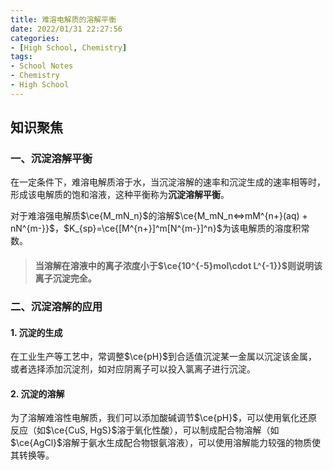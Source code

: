 ```yaml
---
title: 难溶电解质的溶解平衡
date: 2022/01/31 22:27:56
categories:
- [High School, Chemistry]
tags:
- School Notes
- Chemistry
- High School
---
```


## 知识聚焦

### 一、沉淀溶解平衡

在一定条件下，难溶电解质溶于水，当沉淀溶解的速率和沉淀生成的速率相等时，形成该电解质的饱和溶液，这种平衡称为**沉淀溶解平衡**。

对于难溶强电解质$\ce{M_mN_n}$的溶解$\ce{M_mN_n<=>mM^{n+}(aq) + nN^{m-}}$，$K_{sp}=\ce{[M^{n+}]^m[N^{m-}]^n}$为该电解质的溶度积常数。

> #### 当溶解在溶液中的离子浓度小于$\ce{10^{-5}mol\cdot L^{-1}}$则说明该离子沉淀完全。

### 二、沉淀溶解的应用

#### 1. 沉淀的生成

在工业生产等工艺中，常调整$\ce{pH}$到合适值沉淀某一金属以沉淀该金属，或者选择添加沉淀剂，如对应阴离子可以投入氯离子进行沉淀。

#### 2. 沉淀的溶解

为了溶解难溶性电解质，我们可以添加酸碱调节$\ce{pH}$，可以使用氧化还原反应（如$\ce{CuS, HgS}$溶于氧化性酸），可以制成配合物溶解（如$\ce{AgCl}$溶解于氨水生成配合物银氨溶液），可以使用溶解能力较强的物质使其转换等。
